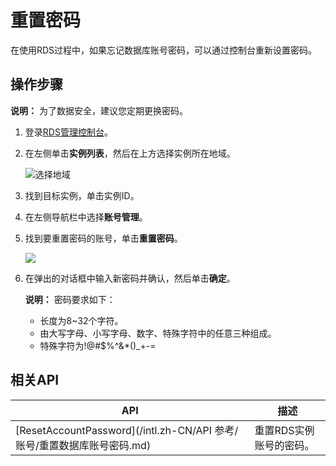 # 重置密码

在使用RDS过程中，如果忘记数据库账号密码，可以通过控制台重新设置密码。

## 操作步骤

**说明：** 为了数据安全，建议您定期更换密码。

1.  登录[RDS管理控制台](https://rds.console.aliyun.com/)。

2.  在左侧单击**实例列表**，然后在上方选择实例所在地域。

    ![选择地域](https://static-aliyun-doc.oss-cn-hangzhou.aliyuncs.com/assets/img/zh-CN/3074469951/p36543.png)

3.  找到目标实例，单击实例ID。

4.  在左侧导航栏中选择**账号管理**。

5.  找到要重置密码的账号，单击**重置密码**。

    ![](https://static-aliyun-doc.oss-cn-hangzhou.aliyuncs.com/assets/img/zh-CN/8177559951/p4157.png)

6.  在弹出的对话框中输入新密码并确认，然后单击**确定**。

    **说明：** 密码要求如下：

    -   长度为8~32个字符。
    -   由大写字母、小写字母、数字、特殊字符中的任意三种组成。
    -   特殊字符为!@\#$%^&\*\(\)\_+-=

## 相关API

|API|描述|
|---|--|
|[ResetAccountPassword](/intl.zh-CN/API 参考/账号/重置数据库账号密码.md)|重置RDS实例账号的密码。|

